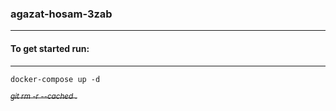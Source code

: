 ### agazat-hosam-3zab
<HR>

#### To get started run:
<HR>

```
docker-compose up -d
```

~~<i><sup>git rm -r --cached .</sup></i>~~
